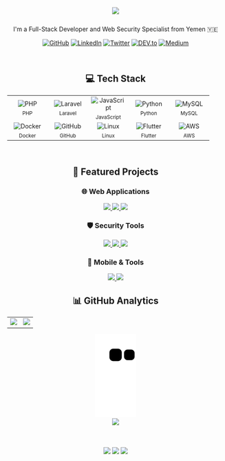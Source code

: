 <h1 align="center">
  <a href="https://github.com/Al-shwaib">
    <img src="https://readme-typing-svg.herokuapp.com/?lines=Hi+there!+👋;I'm+Abdulqudos+Al-Shwaib&center=true&size=30&color=FF69B4">
  </a>
</h1>

<p align="center">I'm a Full-Stack Developer and Web Security Specialist from Yemen 🇾🇪</p>

<div align="center">
  
  [![GitHub](https://img.shields.io/badge/GitHub-%2312100E.svg?&style=for-the-badge&logo=Github&logoColor=white)](https://github.com/Al-shwaib)
  [![LinkedIn](https://img.shields.io/badge/linkedin-%230077B5.svg?&style=for-the-badge&logo=linkedin&logoColor=white)](https://www.linkedin.com/in/al-shwaib/)
  [![Twitter](https://img.shields.io/badge/twitter-%231DA1F2.svg?&style=for-the-badge&logo=twitter&logoColor=white)](https://x.com/Alshwaib_dev)
  [![DEV.to](https://img.shields.io/badge/DEV.TO-%230A0A0A.svg?&style=for-the-badge&logo=dev.to&logoColor=white)](https://dev.to/alshwaib)
  [![Medium](https://img.shields.io/badge/medium-%2312100E.svg?&style=for-the-badge&logo=medium&logoColor=white)](https://medium.com/@alshwaib1)

</div>

<br>

<div align="center">
  <h2>💻 Tech Stack</h2>
  
  <table style="border: none; background: transparent;">
    <tr style="border: none; background: transparent;">
      <td align="center" width="80" style="border: none;">
        <img src="https://techstack-generator.vercel.app/php-icon.svg" width="40" height="40" alt="PHP" />
        <br><sub>PHP</sub>
      </td>
      <td align="center" width="80" style="border: none;">
        <img src="https://cdn.jsdelivr.net/gh/devicons/devicon/icons/laravel/laravel-original.svg" width="40" height="40" alt="Laravel" />
        <br><sub>Laravel</sub>
      </td>
      <td align="center" width="80" style="border: none;">
        <img src="https://techstack-generator.vercel.app/js-icon.svg" width="40" height="40" alt="JavaScript" />
        <br><sub>JavaScript</sub>
      </td>
      <td align="center" width="80" style="border: none;">
        <img src="https://techstack-generator.vercel.app/python-icon.svg" width="40" height="40" alt="Python" />
        <br><sub>Python</sub>
      </td>
      <td align="center" width="80" style="border: none;">
        <img src="https://techstack-generator.vercel.app/mysql-icon.svg" width="40" height="40" alt="MySQL" />
        <br><sub>MySQL</sub>
      </td>
      <!-- <td align="center" width="80" style="border: none;">
        <img src="https://cdn.jsdelivr.net/gh/devicons/devicon/icons/dot-net/dot-net-original.svg" width="40" height="40" alt=".NET" />
        <br><sub>.NET</sub>
      </td> -->
    </tr>
    <tr style="border: none; background: transparent;">
      <td align="center" width="80" style="border: none;">
        <img src="https://techstack-generator.vercel.app/docker-icon.svg" width="40" height="40" alt="Docker" />
        <br><sub>Docker</sub>
      </td>
      <td align="center" width="80" style="border: none;">
        <img src="https://techstack-generator.vercel.app/github-icon.svg" width="40" height="40" alt="GitHub" />
        <br><sub>GitHub</sub>
      </td>
      <td align="center" width="80" style="border: none;">
        <img src="https://cdn.jsdelivr.net/gh/devicons/devicon/icons/linux/linux-original.svg" width="40" height="40" alt="Linux" />
        <br><sub>Linux</sub>
      </td>
      <td align="center" width="80" style="border: none;">
        <img src="https://cdn.jsdelivr.net/gh/devicons/devicon/icons/flutter/flutter-original.svg" width="40" height="40" alt="Flutter" />
        <br><sub>Flutter</sub>
      </td>
      <td align="center" width="80" style="border: none;">
        <img src="https://techstack-generator.vercel.app/aws-icon.svg" width="40" height="40" alt="AWS" />
        <br><sub>AWS</sub>
      </td>
      <!-- <td align="center" width="80" style="border: none;">
        <img src="https://cdn.jsdelivr.net/gh/devicons/devicon/icons/android/android-original.svg" width="40" height="40" alt="Android" />
        <br><sub>Android</sub>
      </td> -->
    </tr>
  </table>
</div>

<br>

<div align="center">
  <h2>🚀 Featured Projects</h2>
</div>

<div align="center">
  <h3>🌐 Web Applications</h3>
  <p>
    <a href="https://github.com/Al-shwaib/pharmacy-management">
      <img src="https://img.shields.io/badge/Pharmacy%20Management-Laravel-FF2D20?style=for-the-badge&logo=laravel&logoColor=white" />
    </a>
        <a href="https://github.com/Al-shwaib/Al-shwaib/School-Management-System">
      <img src="https://img.shields.io/badge/Pharmacy%20Management-Laravel-FF2D20?style=for-the-badge&logo=laravel&logoColor=white" />
    </a>
    <a href="https://github.com/Al-shwaib/Al-shwaib/School-Management-System">
      <img src="https://img.shields.io/badge/Pharmacy%20Management-Laravel-FF2D20?style=for-the-badge&logo=laravel&logoColor=white" />
    </a>
    <!-- <a href="https://github.com/Al-shwaib/accounting-system">
      <img src="https://img.shields.io/badge/Accounting%20System-Blazor-512BD4?style=for-the-badge&logo=blazor&logoColor=white" />
    </a> -->
  </p>

  <h3>🛡️ Security Tools</h3>
  <p>
    <a href="https://github.com/Al-shwaib/APIFuzz">
      <img src="https://img.shields.io/badge/APIFuzz-API%20Security%20Testing-2EA043?style=for-the-badge&logo=swagger&logoColor=white" />
    </a>
    <a href="https://github.com/Al-shwaib/OSENT-Search">
      <img src="https://img.shields.io/badge/OSENT--Search-OSINT%20Tool-00ADD8?style=for-the-badge&logo=github&logoColor=white" />
    </a>
    <a href="https://github.com/Al-shwaib/Phishing-Data-Scraper">
      <img src="https://img.shields.io/badge/Phishing%20Scraper-Security%20Analysis-FF6B6B?style=for-the-badge&logo=python&logoColor=white" />
    </a>
  </p>

  <h3>📱 Mobile & Tools</h3>
  <p>
    <a href="https://github.com/Al-shwaib/pharmacy-finder">
      <img src="https://img.shields.io/badge/Pharmacy%20Finder-Flutter-02569B?style=for-the-badge&logo=flutter&logoColor=white" />
    </a>
    <a href="https://github.com/Al-shwaib/Internet-Speed-Test">
      <img src="https://img.shields.io/badge/Speed%20Test-Network%20Tool-1A73E8?style=for-the-badge&logo=speedtest&logoColor=white" />
    </a>
  </p>
</div>

<div align="center">
  <h2>📊 GitHub Analytics</h2>
  <table>
    <tr>
      <td width="50%">
        <img width="100%" src="https://github-readme-stats.vercel.app/api?username=Al-shwaib&show_icons=true&theme=tokyonight&hide_border=true&include_all_commits=true&count_private=true">
      </td>
      <td width="50%">
        <img width="100%" src="https://github-readme-streak-stats.herokuapp.com/?user=Al-shwaib&theme=tokyonight&hide_border=true">
      </td>
    </tr>
  </table>
</div>

<!-- <div align="center">
  <h2>📈 Activity Graph</h2>
  <img src="https://github-readme-activity-graph.vercel.app/graph?username=Al-shwaib&theme=github-compact&hide_border=true&bg_color=0D1117&color=4C9E50&line=2EA043&point=4C9E50&area=true&area_color=238636" />
</div> -->

<div align="center">
  <img src="https://github.com/Al-shwaib/Al-shwaib/blob/output/github-contribution-grid-snake.svg" alt="snake animation">
</div>

<div align="center">
  <img src="https://quotes-github-readme.vercel.app/api?type=horizontal&theme=dark" />
</div>

<br>

<!-- <div align="center">
  <h2>💝 Support My Work</h2>
  
  <a href="https://www.buymeacoffee.com/alshwaib">
    <img src="https://img.buymeacoffee.com/button-api/?text=Buy me a coffee&emoji=&slug=alshwaib&button_colour=1A1B27&font_colour=FFFFFF&font_family=Poppins&outline_colour=2EA043&coffee_colour=FFDD00" />
  </a>
  
  <a href="https://ko-fi.com/alshwaib">
    <img src="https://img.shields.io/badge/Support%20on-Ko--fi-FF5E5B?style=for-the-badge&logo=ko-fi&logoColor=white" />
  </a>
  
  <a href="https://www.patreon.com/alshwaib">
    <img src="https://img.shields.io/badge/Support%20on-Patreon-FF424D?style=for-the-badge&logo=patreon&logoColor=white" />
  </a>
</div> -->

<br>

<div align="center">
  <p>
    <img src="https://img.shields.io/github/followers/Al-shwaib?label=Followers&style=for-the-badge&color=2EA043&labelColor=1A1B27" />
    <img src="https://img.shields.io/github/stars/Al-shwaib?label=Stars&style=for-the-badge&color=2EA043&labelColor=1A1B27" />
    <img src="https://komarev.com/ghpvc/?username=Al-shwaib&style=for-the-badge&color=2EA043&label=Visitors&labelColor=1A1B27" />
  </p>
</div>
